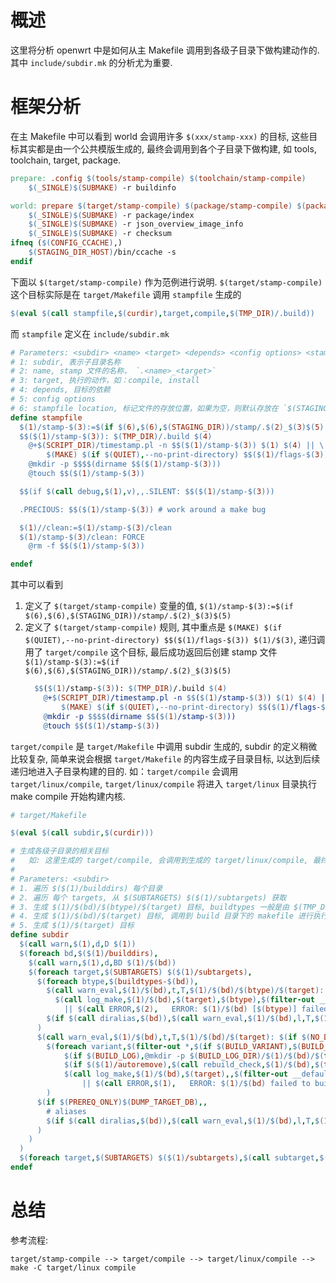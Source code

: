 # 概述

这里将分析 openwrt 中是如何从主 Makefile 调用到各级子目录下做构建动作的. 其中 `include/subdir.mk` 的分析尤为重要.

# 框架分析

在主 Makefile 中可以看到 world 会调用许多 `$(xxx/stamp-xxx)` 的目标, 这些目标其实都是由一个公共模版生成的, 最终会调用到各个子目录下做构建, 如 tools, toolchain, target, package. 
```makefile
prepare: .config $(tools/stamp-compile) $(toolchain/stamp-compile)
	$(_SINGLE)$(SUBMAKE) -r buildinfo

world: prepare $(target/stamp-compile) $(package/stamp-compile) $(package/stamp-install) $(target/stamp-install) FORCE
	$(_SINGLE)$(SUBMAKE) -r package/index
	$(_SINGLE)$(SUBMAKE) -r json_overview_image_info
	$(_SINGLE)$(SUBMAKE) -r checksum
ifneq ($(CONFIG_CCACHE),)
	$(STAGING_DIR_HOST)/bin/ccache -s
endif
```

下面以 `$(target/stamp-compile)` 作为范例进行说明. `$(target/stamp-compile)` 这个目标实际是在 `target/Makefile` 调用 `stampfile` 生成的

```makefile
$(eval $(call stampfile,$(curdir),target,compile,$(TMP_DIR)/.build))
```

而 `stampfile` 定义在 `include/subdir.mk`

```makefile
# Parameters: <subdir> <name> <target> <depends> <config options> <stampfile location>
# 1: subdir, 表示子目录名称
# 2: name, stamp 文件的名称， `.<name>_<target>`
# 3: target, 执行的动作，如：compile, install
# 4: depends, 目标的依赖
# 5: config options
# 6: stampfile location, 标记文件的存放位置，如果为空，则默认存放在 `$(STAGING_DIR))/stamp/`
define stampfile
  $(1)/stamp-$(3):=$(if $(6),$(6),$(STAGING_DIR))/stamp/.$(2)_$(3)$(5)
  $$($(1)/stamp-$(3)): $(TMP_DIR)/.build $(4)
	@+$(SCRIPT_DIR)/timestamp.pl -n $$($(1)/stamp-$(3)) $(1) $(4) || \
		$(MAKE) $(if $(QUIET),--no-print-directory) $$($(1)/flags-$(3)) $(1)/$(3)
	@mkdir -p $$$$(dirname $$($(1)/stamp-$(3)))
	@touch $$($(1)/stamp-$(3))

  $$(if $(call debug,$(1),v),,.SILENT: $$($(1)/stamp-$(3)))

  .PRECIOUS: $$($(1)/stamp-$(3)) # work around a make bug

  $(1)//clean:=$(1)/stamp-$(3)/clean
  $(1)/stamp-$(3)/clean: FORCE
	@rm -f $$($(1)/stamp-$(3))

endef
```

其中可以看到 
1. 定义了 `$(target/stamp-compile)` 变量的值, `$(1)/stamp-$(3):=$(if $(6),$(6),$(STAGING_DIR))/stamp/.$(2)_$(3)$(5)` 
2. 定义了 `$(target/stamp-compile)` 规则, 其中重点是 `$(MAKE) $(if $(QUIET),--no-print-directory) $$($(1)/flags-$(3)) $(1)/$(3)`, 递归调用了 `target/compile` 这个目标, 最后成功返回后创建 stamp 文件 `$(1)/stamp-$(3):=$(if $(6),$(6),$(STAGING_DIR))/stamp/.$(2)_$(3)$(5)`
    ```makefile
      $$($(1)/stamp-$(3)): $(TMP_DIR)/.build $(4)
        @+$(SCRIPT_DIR)/timestamp.pl -n $$($(1)/stamp-$(3)) $(1) $(4) || \
            $(MAKE) $(if $(QUIET),--no-print-directory) $$($(1)/flags-$(3)) $(1)/$(3)
        @mkdir -p $$$$(dirname $$($(1)/stamp-$(3)))
        @touch $$($(1)/stamp-$(3))
    ```

`target/compile` 是 `target/Makefile` 中调用 subdir 生成的, subdir 的定义稍微比较复杂, 简单来说会根据 `target/Makefile` 的内容生成子目录目标, 以达到后续递归地进入子目录构建的目的. 如：`target/compile` 会调用 `target/linux/compile`, `target/linux/compile` 将进入 `target/linux` 目录执行 make compile 开始构建内核.

```makefile
# target/Makefile

$(eval $(call subdir,$(curdir)))
```

```makefile
# 生成各级子目录的相关目标
#   如: 这里生成的 target/compile, 会调用到生成的 target/linux/compile, 最终进入 target/linux/ 目录下执行 compile 动作
# 
# Parameters: <subdir>
# 1. 遍历 $($(1)/builddirs) 每个目录
# 2. 遍历 每个 targets, 从 $(SUBTARGETS) $($(1)/subtargets) 获取
# 3. 生成 $(1)/$(bd)/$(btype)/$(target) 目标, buildtypes 一般是由 $(TMP_DIR)/.packagedeps 引入
# 4. 生成 $(1)/$(bd)/$(target) 目标, 调用到 build 目录下的 makefile 进行执行对应动作, 这个目标一般会由 $(1)/$(target) 作为依赖引用
# 5. 生成 $(1)/$(target) 目标
define subdir
  $(call warn,$(1),d,D $(1))
  $(foreach bd,$($(1)/builddirs),
    $(call warn,$(1),d,BD $(1)/$(bd))
    $(foreach target,$(SUBTARGETS) $($(1)/subtargets),
      $(foreach btype,$(buildtypes-$(bd)),
        $(call warn_eval,$(1)/$(bd),t,T,$(1)/$(bd)/$(btype)/$(target): $(if $(NO_DEPS)$(QUILT),,$($(1)/$(bd)/$(btype)/$(target)) $(call $(1)//$(btype)/$(target),$(1)/$(bd)/$(btype))))
		  $(call log_make,$(1)/$(bd),$(target),$(btype),$(filter-out __default,$(variant)),$($(1)/$(bd)/variants)) \
			|| $(call ERROR,$(2),   ERROR: $(1)/$(bd) [$(btype)] failed to build.,$(findstring $(bd),$($(1)/builddirs-ignore-$(btype)-$(target))))
        $(if $(call diralias,$(bd)),$(call warn_eval,$(1)/$(bd),l,T,$(1)/$(call diralias,$(bd))/$(btype)/$(target): $(1)/$(bd)/$(btype)/$(target)))
      )
      $(call warn_eval,$(1)/$(bd),t,T,$(1)/$(bd)/$(target): $(if $(NO_DEPS)$(QUILT),,$($(1)/$(bd)/$(target)) $(call $(1)//$(target),$(1)/$(bd))))
        $(foreach variant,$(filter-out *,$(if $(BUILD_VARIANT),$(BUILD_VARIANT),$(if $(strip $($(1)/$(bd)/variants)),$($(1)/$(bd)/variants),$(if $($(1)/$(bd)/default-variant),$($(1)/$(bd)/default-variant),__default)))),
			$(if $(BUILD_LOG),@mkdir -p $(BUILD_LOG_DIR)/$(1)/$(bd)/$(filter-out __default,$(variant)))
			$(if $($(1)/autoremove),$(call rebuild_check,$(1)/$(bd),$(target),,$(filter-out __default,$(variant)),$($(1)/$(bd)/variants)))
			$(call log_make,$(1)/$(bd),$(target),,$(filter-out __default,$(variant)),$($(1)/$(bd)/variants)) \
				|| $(call ERROR,$(1),   ERROR: $(1)/$(bd) failed to build$(if $(filter-out __default,$(variant)), (build variant: $(variant))).,$(findstring $(bd),$($(1)/builddirs-ignore-$(target)))) 
        )
      $(if $(PREREQ_ONLY)$(DUMP_TARGET_DB),,
        # aliases
        $(if $(call diralias,$(bd)),$(call warn_eval,$(1)/$(bd),l,T,$(1)/$(call diralias,$(bd))/$(target): $(1)/$(bd)/$(target)))
	  )
	)
  )
  $(foreach target,$(SUBTARGETS) $($(1)/subtargets),$(call subtarget,$(1),$(target)))
endef
```

# 总结

参考流程:

```
target/stamp-compile --> target/compile --> target/linux/compile --> make -C target/linux compile
```

